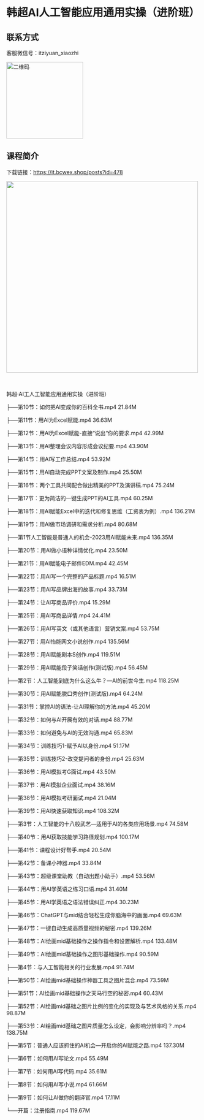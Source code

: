 # 韩超AI人工智能应用通用实操（进阶班）

## 联系方式

客服微信号：itziyuan_xiaozhi

<img src="https://ziyuanyun.oss-cn-guangzhou.aliyuncs.com/common/20240614073449/666b82192834a.jpg" width="200" height="200" alt="二维码">

## 课程简介

下载链接：https://it.bcwex.shop/posts?id=478

<img src="https://ziyuanyun.oss-cn-guangzhou.aliyuncs.com/yun/20240515152003/6644622353bec.jpg" width="500" alt="">

  &nbsp;

 韩超·AI工人工智能应用通用实操（进阶班）



 ├──第10节：如何把Al变成你的百科全书.mp4 21.84M

 ├──第11节：用Al为Excel赋能.mp4 36.63M

 ├──第12节：用Al为Excel赋能-直接“说出“你的要求.mp4 42.99M

 ├──第13节：用Al整理会议内容形成会议纪要.mp4 43.90M

 ├──第14节：用Al写工作总结.mp4 53.92M

 ├──第15节：用Al自动完成PPT文案及制作.mp4 25.50M

 ├──第16节：两个工具共同配合做出精美的PPT及演讲稿.mp4 75.24M

 ├──第17节：更为简洁的一键生成PPT的AI工具.mp4 60.25M

 ├──第18节：用AI赋能Excel中的迭代和修复思维（工资表为例）.mp4 136.21M

 ├──第19节：用Al做市场调研和需求分析.mp4 80.68M

 ├──第1节人工智能是普通人的机会-2023用AI赋能未来.mp4 136.35M

 ├──第20节：用Al做小语种详情优化.mp4 23.50M

 ├──第21节：用AI赋能电子邮件EDM.mp4 42.45M

 ├──第22节：用Al写一个完整的产品标题.mp4 16.51M

 ├──第23节：用Al写品牌出海的故事.mp4 33.73M

 ├──第24节：让Al写商品评价.mp4 15.29M

 ├──第25节：用Al写商品详情.mp4 24.41M

 ├──第26节：用AI写英文（或其他语言）营销文案.mp4 53.75M

 ├──第27节：用Al怡能网文小说创作.mp4 135.56M

 ├──第28节：用Al赋能剧本S创作.mp4 119.51M

 ├──第29节：用Al赋能段子笑话创作(测试版).mp4 56.45M

 ├──第2节：人工智能到底为什么这么牛？—Al的前世今生.mp4 118.25M

 ├──第30节：用Al赋能脱口秀创作(测试版).mp4 64.24M

 ├──第31节：掌控Al的语法-让Al理解你的方法.mp4 45.20M

 ├──第32节：如何与Al开展有效的对话.mp4 88.77M

 ├──第33节：如何避免与Al的无效沟通.mp4 65.83M

 ├──第34节：训练技巧1-赋予Al以身份.mp4 51.17M

 ├──第35节：训练技巧2-改变提问者的身份.mp4 25.63M

 ├──第36节：用Al模拟考G面试.mp4 43.50M

 ├──第37节：用Al模拟企业面试.mp4 38.16M

 ├──第38节：用AI模拟考研面试.mp4 21.04M

 ├──第39节：用Al快速获取知识.mp4 108.32M

 ├──第3节：人工智能的十八般武艺—适用于AI的各类应用场景.mp4 74.58M

 ├──第40节：用Al获取技能学习路径规划.mp4 100.17M

 ├──第41节：课程设计好帮手.mp4 20.54M

 ├──第42节：备课小神器.mp4 33.84M

 ├──第43节：超级课堂助教（自动出题小助手）.mp4 53.56M

 ├──第44节：用AI学英语之练习口语.mp4 31.40M

 ├──第45节：用AI学英语之语法错误纠正.mp4 30.23M

 ├──第46节：ChatGPT与mid结合轻松生成你脑海中的画面.mp4 69.63M

 ├──第47节：一键自动生成高质量视频的秘密.mp4 139.26M

 ├──第48节：AI绘画mid基础操作之操作指令和设置解析.mp4 133.48M

 ├──第49节：AI绘画mid基础操作之图形基础操作.mp4 90.59M

 ├──第4节：与人工智能相关的行业发展.mp4 91.74M

 ├──第50节：AI绘画mid基础操作神器工具之图片混合.mp4 73.59M

 ├──第51节：AI绘画mid基础操作之天马行空的秘密.mp4 60.43M

 ├──第52节：AI绘画mid基础之图片比例的变化的实现及与艺术风格的关系.mp4 98.87M

 ├──第53节：AI绘画mid基础之图片质量怎么设定，会影响分辨率吗？.mp4 138.75M

 ├──第5节：普通人应该抓住的Al机会—开启你的Al赋能之路.mp4 137.30M

 ├──第6节：如何用Al写论文.mp4 55.49M

 ├──第7节：如何用Al写代码.mp4 35.61M

 ├──第8节：如何用Al写小说.mp4 61.66M

 ├──第9节：如何让Al做你的翻译官.mp4 17.11M

 └──开篇：注册指南.mp4 119.67M

  